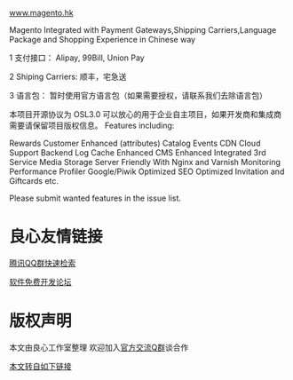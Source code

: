 www.magento.hk

Magento Integrated with Payment Gateways,Shipping Carriers,Language Package and Shopping Experience in Chinese way

1 支付接口： Alipay, 99Bill, Union Pay

2 Shiping Carriers: 顺丰，宅急送

3 语言包： 暂时使用官方语言包（如果需要授权，请联系我们去除语言包）

本项目开源协议为 OSL3.0 可以放心的用于企业自主项目，如果开发商和集成商需要请保留项目版权信息。
Features including:

Rewards
Customer Enhanced (attributes)
Catalog Events
CDN
Cloud Support
Backend Log
Cache Enhanced
CMS Enhanced
Integrated 3rd Service
Media Storage
Server Friendly With Nginx and Varnish
Monitoring
Performance Profiler
Google/Piwik Optimized
SEO Optimized
Invitation and Giftcards
etc.

Please submit wanted features in the issue list.


 # 良心友情链接

[腾讯QQ群快速检索](http://u.720life.cn/s/8cf73f7c)

[软件免费开发论坛](http://u.720life.cn/s/bbb01dc0)

# 版权声明 

本文由良心工作室整理 欢迎加入[官方交流Q群](https://u.720life.cn/s/f2316816)谈合作

[本文转自如下链接](http://u.720life.cn/g/2e71d0f0a5c601172267ba20d3a43c6e986d970b1f6606226c772e2563a39ff401f8ae2b3223e8200b061121a47dcf65a6014219ed91c4c804205f96a6eda7159e3a7cb1c70d9c966a03a3076bd2a4d56db20a404a318bf8ec542e8ccdecd1e8)